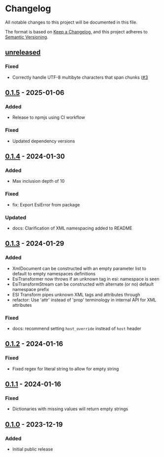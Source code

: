 # Changelog

All notable changes to this project will be documented in this file.

The format is based on [Keep a Changelog](https://keepachangelog.com/en/1.0.0/),
and this project adheres to [Semantic Versioning](https://semver.org/spec/v2.0.0.html).

## [unreleased]

### Fixed

- Correctly handle UTF-8 multibyte characters that span chunks ([#3](https://github.com/fastly/compute-js-esi/pull/3)

## [0.1.5] - 2025-01-06

### Added

- Release to npmjs using CI workflow

### Fixed

- Updated dependency versions

## [0.1.4] - 2024-01-30

### Added
- Max inclusion depth of 10

### Fixed
- fix: Export EsiError from package

### Updated
- docs: Clarification of XML namespacing added to README

## [0.1.3] - 2024-01-29

### Added
- XmlDocument can be constructed with an empty parameter list to default to empty namespaces definitions
- EsiTransformer now throws if an unknown tag in esi: namespace is seen
- EsiTransformStream can be constructed with alternate (or no) default namespace prefix
- ESI Transform pipes unknown XML tags and attributes through
- refactor: Use 'attr' instead of 'prop' terminology in internal API for XML attributes

### Fixed

- docs: recommend setting `host_override` instead of `host` header

## [0.1.2] - 2024-01-16

### Fixed

- Fixed regex for literal string to allow for empty string

## [0.1.1] - 2024-01-16

### Fixed

- Dictionaries with missing values will return empty strings

## [0.1.0] - 2023-12-19

### Added

- Initial public release

[unreleased]: https://github.com/fastly/compute-js-esi/compare/v0.1.5...HEAD
[0.1.5]: https://github.com/fastly/compute-js-esi/compare/v0.1.4...v0.1.5
[0.1.4]: https://github.com/fastly/compute-js-esi/compare/v0.1.3...v0.1.4
[0.1.3]: https://github.com/fastly/compute-js-esi/compare/v0.1.2...v0.1.3
[0.1.2]: https://github.com/fastly/compute-js-esi/compare/v0.1.1...v0.1.2
[0.1.1]: https://github.com/fastly/compute-js-esi/compare/v0.1.0...v0.1.1
[0.1.0]: https://github.com/fastly/compute-js-esi/releases/tag/v0.1.0

